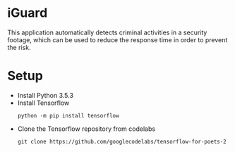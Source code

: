 # iGuard
This application automatically detects criminal activities in a security footage, which can be used to reduce the response time in order to prevent the risk.

# Setup
- Install Python 3.5.3
- Install Tensorflow
  ```
  python -m pip install tensorflow
  ```
- Clone the Tensorflow repository from codelabs
  ```
  git clone https://github.com/googlecodelabs/tensorflow-for-poets-2
  ```

